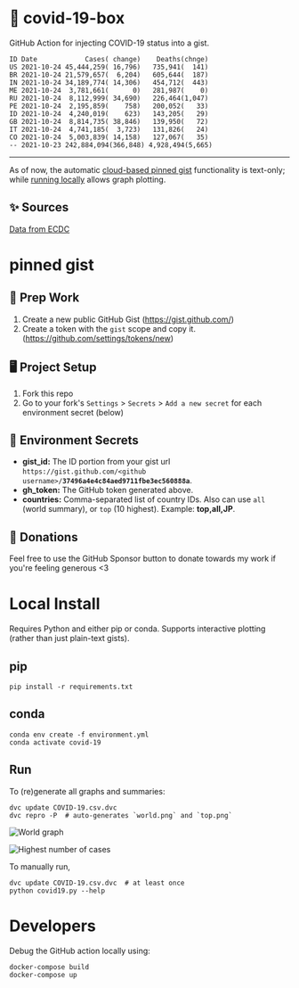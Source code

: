# 🏥 covid-19-box

GitHub Action for injecting COVID-19 status into a gist.

```
ID Date            Cases( change)    Deaths(chnge)
US 2021-10-24 45,444,259( 16,796)   735,941(  141)
BR 2021-10-24 21,579,657(  6,204)   605,644(  187)
IN 2021-10-24 34,189,774( 14,306)   454,712(  443)
ME 2021-10-24  3,781,661(      0)   281,987(    0)
RU 2021-10-24  8,112,999( 34,690)   226,464(1,047)
PE 2021-10-24  2,195,859(    758)   200,052(   33)
ID 2021-10-24  4,240,019(    623)   143,205(   29)
GB 2021-10-24  8,814,735( 38,846)   139,950(   72)
IT 2021-10-24  4,741,185(  3,723)   131,826(   24)
CO 2021-10-24  5,003,839( 14,158)   127,067(   35)
-- 2021-10-23 242,884,094(366,848) 4,928,494(5,665)
```

---

As of now, the automatic [cloud-based pinned gist](#pinned-gist) functionality is text-only;
while [running locally](#local-install) allows graph plotting.

## ✨ Sources

[Data from ECDC](https://www.ecdc.europa.eu/en/publications-data/download-todays-data-geographic-distribution-covid-19-cases-worldwide)

# pinned gist

## 🎒 Prep Work
1. Create a new public GitHub Gist (https://gist.github.com/)
1. Create a token with the `gist` scope and copy it. (https://github.com/settings/tokens/new)

## 🖥 Project Setup
1. Fork this repo
1. Go to your fork's `Settings` > `Secrets` > `Add a new secret` for each environment secret (below)

## 🤫 Environment Secrets
- **gist_id:** The ID portion from your gist url `https://gist.github.com/<github username>/`**`37496a4e4c84aed9711fbe3ec560888a`**.
- **gh_token:** The GitHub token generated above.
- **countries:** Comma-separated list of country IDs. Also can use `all` (world summary), or `top` (10 highest). Example: **top,all,JP**.

## 💸 Donations

Feel free to use the GitHub Sponsor button to donate towards my work if you're feeling generous <3

# Local Install

Requires Python and either pip or conda. Supports interactive plotting (rather than just plain-text gists).

## pip

```
pip install -r requirements.txt
```

## conda

```
conda env create -f environment.yml
conda activate covid-19
```

## Run

To (re)generate all graphs and summaries:

```
dvc update COVID-19.csv.dvc
dvc repro -P  # auto-generates `world.png` and `top.png`
```

![World graph](world.png)

![Highest number of cases](top.png)

To manually run,

```
dvc update COVID-19.csv.dvc  # at least once
python covid19.py --help
```

# Developers

Debug the GitHub action locally using:

```
docker-compose build
docker-compose up
```

